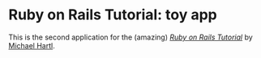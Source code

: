 # Ruby on Rails Tutorial: toy app

This is the second application for the (amazing) 
[*Ruby on Rails Tutorial*](http://www.railstutorial.org/) by 
[Michael Hartl](http://www.michaelhartl.com/).
